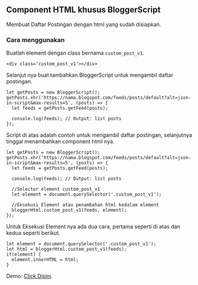 ## Component HTML khusus BloggerScript
Membuat Daftar Postingan dengan html yang sudah disiapkan.

### Cara menggunakan
Buatlah element dengan class bernama `custom_post_v1`.
```
<div class='custom_post_v1'></div>
```
Selanjut nya buat tambahkan BloggerScript untuk mengambil daftar postingan.
```
let getPosts = new BloggerScript();
getPosts.xhr('https://nama.blogspot.com/feeds/posts/default?alt=json-in-script&max-results=5', (posts) => {
  let feeds = getPosts.getFeed(posts);

  console.log(feeds); // Output: list posts
});
```
Script di atas adalah contoh untuk mengambil daftar postingan, selanjutnya tinggal menambahkan component html nya.
```
let getPosts = new BloggerScript();
getPosts.xhr('https://nama.blogspot.com/feeds/posts/default?alt=json-in-script&max-results=5', (posts) => {
  let feeds = getPosts.getFeed(posts);

  console.log(feeds); // Output: list posts

  //Selector element custom_post_v1
  let element = document.querySelector('.custom_post_v1');
  
  //Eksekusi Element atau penambahan html kedalam element
  bloggerHtml.custom_post_v1(feeds, element);
});
```
Untuk Eksekusi Element nya ada dua cara, pertama seperti di atas dan kedua seperti berikut.
```
let element = document.querySelector('.custom_post_v1');
let html = bloggerHtml.custom_post_v1(feeds);
if(element) {
  element.innerHTML = html;
}
```
Demo: [Click Disini](https://siwaluh.github.io/BloggerScript/source_code/component_html/custom_post_v1).